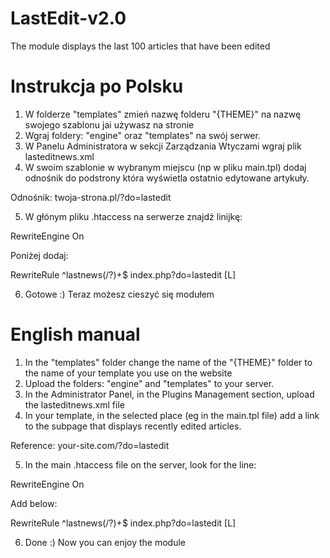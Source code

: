 # LastEdit-v2.0
The module displays the last 100 articles that have been edited

# Instrukcja po Polsku
1. W folderze "templates" zmień nazwę folderu "{THEME}" na nazwę swojego szablonu jai używasz na stronie
2. Wgraj foldery: "engine" oraz "templates" na swój serwer.
3. W Panelu Administratora w sekcji Zarządzania Wtyczami wgraj plik lasteditnews.xml
4. W swoim szablonie w wybranym miejscu (np w pliku main.tpl) dodaj odnośnik do podstrony która wyświetla ostatnio edytowane artykuły.

Odnośnik: twoja-strona.pl/?do=lastedit

5. W głónym pliku .htaccess na serwerze znajdź linijkę: 

RewriteEngine On

Poniżej dodaj:

RewriteRule ^lastnews(/?)+$ index.php?do=lastedit [L]

6. Gotowe :) Teraz możesz cieszyć się modułem

# English manual
1. In the "templates" folder change the name of the "{THEME}" folder to the name of your template you use on the website
2. Upload the folders: "engine" and "templates" to your server.
3. In the Administrator Panel, in the Plugins Management section, upload the lasteditnews.xml file
4. In your template, in the selected place (eg in the main.tpl file) add a link to the subpage that displays recently edited articles.

Reference: your-site.com/?do=lastedit

5. In the main .htaccess file on the server, look for the line:

RewriteEngine On

Add below:

RewriteRule ^lastnews(/?)+$ index.php?do=lastedit [L]

6. Done :) Now you can enjoy the module

